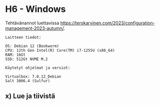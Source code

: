 # H6 - Windows

Tehtävänannot luettavissa https://terokarvinen.com/2023/configuration-management-2023-autumn/.

    Laitteen tiedot:
    
    OS: Debian 12 (Bookworm)
    CPU: 12th Gen Intel(R) Core(TM) i7-1255U (x86_64)
    RAM: 16Gt 
    SSD: 512Gt NVME M.2

    Käytetyt ohjelmat ja versiot:
    
    Virtualbox: 7.0.12_Debian
    Salt 3006.4 (Sulfur)
    
    

## x) Lue ja tiivistä


